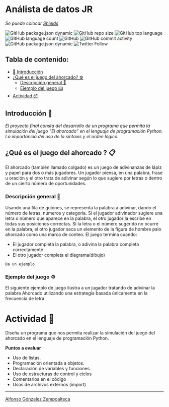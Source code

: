 # Análista de datos JR

_Se puede colocar [Shields](https://shields.io/)_

![GitHub package.json dynamic][a]
![GitHub repo size][b]
![GitHub top language][c]
![GitHub language count][d]
![GitHub][e]
![GitHub commit activity][f]
![GitHub package.json dynamic][g]
![Twitter Follow][h]

## Tabla de contenido:
- [🚀 Introducción][1]
- [¿Qué es el juego del ahorcado? ⚙️][2]
    - [Descripción general 🔩][2.1]
    - [Ejemplo del juego ⌨️][2.2]
- [Actividad 📦][3]

## Introducción 🚀

_El proyecto final consta del desarrollo de un programa que permita la simulación del juego “El ahorcado” en el lenguaje de programación Python. La importancia del uso de la sintaxis y el orden lógico._
## ¿Qué es el juego del ahorcado ? 📋

El ahorcado (también llamado colgado) es un juego de adivinanzas de lápiz y papel para dos o más jugadores. Un jugador piensa, en una palabra, frase u oración y el otro trata de adivinar según lo que sugiere por letras o dentro de un cierto número de oportunidades.

### Descripción general 🔧

Usando una fila de guiones, se representa la palabra a adivinar, dando el número de letras, números y categoría. Si el jugador adivinador sugiere una letra o número que aparece en la palabra, el otro jugador la escribe en todas sus posiciones correctas. Si la letra o el número sugerido no ocurre en la palabra, el otro jugador saca un elemento de la figura de hombre palo ahorcado como una marca de conteo. El juego termina cuando:
* El jugador completa la palabra, o adivina la palabra completa correctamente
* El otro jugador completa el diagrama(dibujo)

```
Da un ejemplo
```

### Ejemplo del juego ⚙️

El siguiente ejemplo de juego ilustra a un jugador tratando de adivinar la palabra Ahorcado utilizando una estrategia basada únicamente en la frecuencia de letra.


# Actividad 🔩
Diseña un programa que nos permita realizar la simulación del juego del ahorcado en el lenguaje de programación Python.

__Puntos a evaluar__
* Uso de listas.
* Programación orientada a objetos.
* Declaración de variables y funciones.
* Uso de estructuras de control y ciclos
* Comentarios en el código
* Usos de archivos externos (import)   

---
[Alfonso Gónzalez Zempoalteca](https://github.com/Alfonso6z)

[a]: https://img.shields.io/github/package-json/version/Alfonso6z/RWSUamiStream?color=gree
[b]: https://img.shields.io/github/repo-size/Alfonso6z/RWSUamiStream?label=Tama%C3%B1o%20del%20repositorio         
[c]: https://img.shields.io/github/languages/top/Alfonso6z/RWSUamiStream?color=green
[d]: https://img.shields.io/github/languages/count/Alfonso6z/RWSUamiStream?label=Lenguajes&color=yellow
[e]: https://img.shields.io/github/license/Alfonso6z/RWSUamiStream
[f]: https://img.shields.io/github/commit-activity/w/Alfonso6z/RWSUamiStream?color=orange
[g]: https://img.shields.io/github/package-json/author/Alfonso6z/RWSUamiStream?color=purple
[h]: https://img.shields.io/twitter/follow/Alfonso6Z?label=Seguir&style=social

[1]: #introducción-🚀
[1.1]: #pre-requisitos-📋
[1.2]: #instalación-🔧
[2]: #ejecutando-las-pruebas-⚙️
[2.1]: #analice-las-pruebas-end-to-end-🔩
[2.2]: #y-las-pruebas-de-estilo-de-codificación-⌨️
[3]: #despliegue-📦
[4]: #donstruido-con-🛠️
[5]: #contribuyendo-🖇️
[6]: #wiki-📖
[7]: #versionado-📌
[8]: #autores-✒️
[9]: #licencia-📄
[10]: #expresiones-de-gratitud-🎁
